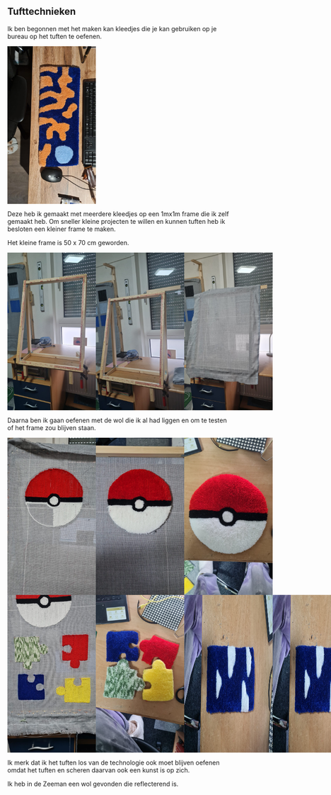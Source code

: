 ## Tufttechnieken

Ik ben begonnen met het maken kan kleedjes die je kan gebruiken op je bureau op het tuften te oefenen.

<div style="display: flex; justify-content: space-between;">
    <img src="../images/Tuften/Bureau_kleedje.jpg" alt="Afbeelding 1" width="200"/>
</div>

Deze heb ik gemaakt met meerdere kleedjes op een 1mx1m frame die ik zelf gemaakt heb. Om sneller kleine projecten te willen en kunnen tuften heb ik besloten een kleiner frame te maken.

Het kleine frame is 50 x 70 cm geworden.

<div style="display: flex; justify-content: space-between;">
    <img src="../images/Tuften/klein_frame_maken.jpg" alt="Afbeelding 1" width="200"/>
    <img src="../images/Tuften/klein_frame_maken_haakje.jpg" alt="Afbeelding 1" width="200"/>  
    <img src="../images/Tuften/klein_frame_met_stof.jpg" alt="Afbeelding 1" width="200"/>  
</div>

Daarna ben ik gaan oefenen met de wol die ik al had liggen en om te testen of het frame zou blijven staan.

<div style="display: flex; justify-content: space-between;">
    <img src="../images/Tuften/pokemonbal_op_frame_maken.jpg" alt="Afbeelding 1" width="200"/>
    <img src="../images/Tuften/pokemonbal_op_frame.jpg" alt="Afbeelding 1" width="200"/>  
    <img src="../images/Tuften/pokemonbal.jpg" alt="Afbeelding 1" width="200"/>  
</div>

<div style="display: flex; justify-content: space-between;">
    <img src="../images/Tuften/klein_frame.jpg" alt="Afbeelding 1" width="200"/>
    <img src="../images/Tuften/puzzel_stukjes.jpg" alt="Afbeelding 1" width="200"/>  
    <img src="../images/Tuften/Wolken_geschoren1.jpg" alt="Afbeelding 1" width="200"/>  
    <img src="../images/Tuften/Wolken_geschoren1.jpg" alt="Afbeelding 1" width="200"/>  
</div>

Ik merk dat ik het tuften los van de technologie ook moet blijven oefenen omdat het tuften en scheren daarvan ook een kunst is op zich.

Ik heb in de Zeeman een wol gevonden die reflecterend is.